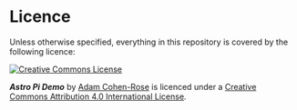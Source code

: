 # Licence

Unless otherwise specified, everything in this repository is covered by the following licence:

[![Creative Commons License](http://i.creativecommons.org/l/by-sa/4.0/88x31.png)](http://creativecommons.org/licenses/by-sa/4.0/)

***Astro Pi Demo*** by [Adam Cohen-Rose](https://www.cohen-rose.org) is licenced under a [Creative Commons Attribution 4.0 International License](http://creativecommons.org/licenses/by-sa/4.0/).

